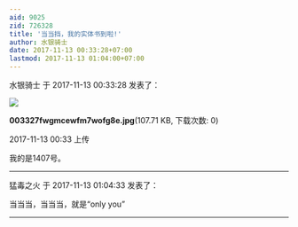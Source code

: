 ```yaml
---
aid: 9025
zid: 726328
title: '当当挡，我的实体书到啦!'
author: 水银骑士
date: 2017-11-13 00:33:28+07:00
lastmod: 2017-11-13 01:04:00+07:00
---
```


水银骑士 于 2017-11-13 00:33:28 发表了：

![](https://cdn.jsdelivr.net/gh/lzjluzijie/beichao@main/static/img/003327fwgmcewfm7wofg8e.jpg)



**003327fwgmcewfm7wofg8e.jpg**(107.71 KB, 下载次数: 0)



2017-11-13 00:33 上传



我的是1407号。

---------

猛毒之火 于 2017-11-13 01:04:33 发表了：

当当当，当当当，就是“only you”

---------

